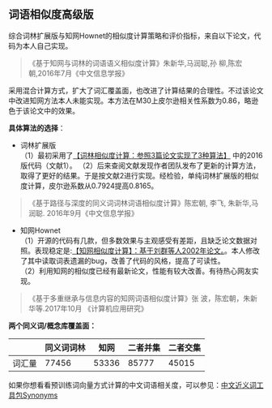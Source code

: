 ## 词语相似度高级版
综合词林扩展版与知网Hownet的相似度计算策略和评价指标，来自以下论文，代码为本人自己实现。
> 《基于知网与词林的词语语义相似度计算》朱新华,马润聪,孙 柳,陈宏朝,2016年7月《中文信息学报》</br>

采用混合计算方式，扩大了词汇覆盖面，也改进了计算结果的合理性。不过该论文中改进知网方法本人未能实现。本方法在M30上皮尔逊相关性系数为0.86，略逊色于该论文中的效果。</br>

**具体算法的选择**：</br>
+ 词林扩展版</br>
（1）最初采用了[【词林相似度计算：参照3篇论文实现了3种算法】](https://github.com/ashengtx/CilinSimilarity)
中的2016版代码（文献1）。
（2）后来查阅文献发现作者团队发布了更新的计算方法，取得了更好的结果。于是按文献2进行实现。经检验，单纯词林扩展版的相似度计算，皮尔逊系数从0.7924提高0.8165。
> 《基于路径与深度的同义词词林词语相似度计算》陈宏朝, 李飞, 朱新华,马润聪. 2016年9月《中文信息学报》</br>

+ 知网Hownet</br>
（1）开源的代码有几款，但多数效果与主观感受有差距，且缺乏论文数据对照。表现稳定是:[【知网相似度计算】：基于刘群等人2002年论文。](https://github.com/240400968/hownet-similarity)。本人修改了其中读取词表遗漏的bug，改善了代码的风格，提高了可读性。</br>
（2）利用知网的相似度已经有最新论文，性能有较大改善。有待热心网友实现。
> 《基于多重继承与信息内容的知网词语相似度计算》张 波，陈宏朝，朱新华等.2017年10月 《计算机应用研究》</br>

**两个同义词/概念库覆盖面：**

|            |同义词词林| 知网 |二者并集|二者交集|
|------------|---------|------|------|------|
| 词汇量  | 77456| 53336| 85777|45015|

如果你想看看预训练词向量方式计算的中文词语相关度，可以参见：[中文近义词工具包Synonyms](https://github.com/huyingxi/Synonyms)
